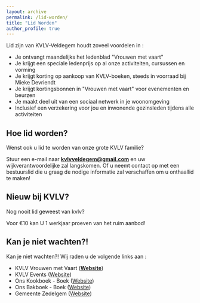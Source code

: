 ```yaml
---
layout: archive
permalink: /lid-worden/
title: "Lid Worden"
author_profile: true
---
```


Lid zijn van KVLV-Veldegem houdt zoveel voordelen in :

- Je ontvangt maandelijks het ledenblad "Vrouwen met vaart"
- Je krijgt een speciale ledenprijs op al onze activiteiten, cursussen en vorming
- Je krijgt korting op aankoop van KVLV-boeken, steeds in voorraad bij Mieke Devriendt
- Je krijgt kortingsbonnen in "Vrouwen met vaart" voor evenementen en beurzen
- Je maakt deel uit van een sociaal netwerk in je woonomgeving
- Inclusief een verzekering voor jou en inwonende gezinsleden tijdens alle activiteiten

## Hoe lid worden?
Wenst ook u lid te worden van onze grote KVLV familie?

Stuur een e-mail naar **[kvlvveldegem@gmail.com](mailto:kvlvveldegem@gmail.com)** en uw wijkverantwoordelijke zal langskomen. Of u neemt contact op met een bestuurslid die u graag de nodige informatie zal verschaffen om u onthaallid te maken!

## Nieuw bij KVLV?
Nog nooit lid geweest van kvlv?

Voor €10 kan U 1 werkjaar proeven van het ruim aanbod!

## Kan je niet wachten?!
Kan je niet wachten?! Wij raden u de volgende links aan :

- KVLV Vrouwen met Vaart (__[Website](http://www.kvlv.be)__)
- KVLV Events ([Website](http://kvlvevent.be/))
- Ons Kookboek - Boek ([Website](http://extranet.kvlv.be/Default.aspx?tabid=11337&txtSearch=%&CategoryID=6&List=1&SortField=DateCreated+DESC,ProductName&Level=1&ProductID=326))
- Ons Bakboek - Boek ([Website](http://extranet.kvlv.be/Default.aspx?tabid=11337&txtSearch=%&CategoryID=6&List=1&SortField=0&catpageindex=4&Level=1&ProductID=3))
- Gemeente Zedelgem ([Website](http://www.zedelgem.be/))